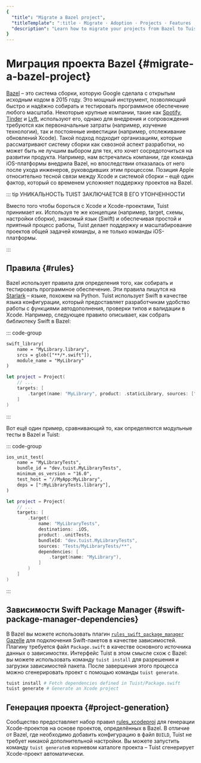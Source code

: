 ```yaml
---
{
  "title": "Migrate a Bazel project",
  "titleTemplate": ":title · Migrate · Adoption · Projects · Features · Guides · Tuist",
  "description": "Learn how to migrate your projects from Bazel to Tuist."
}
---
```

# Миграция проекта Bazel {#migrate-a-bazel-project}

[Bazel](https://bazel.build) – это система сборки, которую Google сделала с
открытым исходным кодом в 2015 году. Это мощный инструмент, позволяющий быстро и
надёжно собирать и тестировать программное обеспечение любого масштаба.
Некоторые крупные компании, такие как
[Spotify](https://engineering.atspotify.com/2023/10/switching-build-systems-seamlessly/),
[Tinder](https://medium.com/tinder/bazel-hermetic-toolchain-and-tooling-migration-c244dc0d3ae)
и [Lyft](https://semaphoreci.com/blog/keith-smiley-bazel), используют его,
однако для внедрения и сопровождения требуются как первоначальные затраты
(например, изучение технологии), так и постоянные инвестиции (например,
отслеживание обновлений Xcode). Такой подход подходит организациям, которые
рассматривают систему сборки как сквозной аспект разработки, но может быть не
лучшим выбором для тех, кто хочет сосредоточиться на развитии продукта.
Например, нам встречались компании, где команда iOS-платформы внедрила Bazel, но
впоследствии отказалась от него после ухода инженеров, руководивших этим
процессом. Позиция Apple относительно тесной связи между Xcode и системой сборки
– ещё один фактор, который со временем усложняет поддержку проектов на Bazel.

::: tip УНИКАЛЬНОСТЬ TUIST ЗАКЛЮЧАЕТСЯ В ЕГО УТОНЧЕННОСТИ
<!-- -->
Вместо того чтобы бороться с Xcode и Xcode-проектами, Tuist принимает их.
Используя те же концепции (например, target, схемы, настройки сборки), знакомый
язык (Swift) и обеспечивая простой и приятный процесс работы, Tuist делает
поддержку и масштабирование проектов общей задачей команды, а не только команды
iOS-платформы.
<!-- -->
:::

## Правила {#rules}

Bazel использует правила для определения того, как собирать и тестировать
программное обеспечение. Эти правила пишутся на
[Starlark](https://github.com/bazelbuild/starlark) – языке, похожем на Python.
Tuist использует Swift в качестве языка конфигурации, который предоставляет
разработчикам удобство работы с функциями автодополнения, проверки типов и
валидации в Xcode. Например, следующее правило описывает, как собрать библиотеку
Swift в Bazel:

::: code-group
```txt [BUILD (Bazel)]
swift_library(
    name = "MyLibrary.library",
    srcs = glob(["**/*.swift"]),
    module_name = "MyLibrary"
)
```

```swift [Project.swift (Tuist)]
let project = Project(
    // ...
    targets: [
        .target(name: "MyLibrary", product: .staticLibrary, sources: ["**/*.swift"])
    ]
)
```
<!-- -->
:::

Вот ещё один пример, сравнивающий то, как определяются модульные тесты в Bazel и
Tuist:

::: code-group
```txt [BUILD (Bazel)]
ios_unit_test(
    name = "MyLibraryTests",
    bundle_id = "dev.tuist.MyLibraryTests",
    minimum_os_version = "16.0",
    test_host = "//MyApp:MyLibrary",
    deps = [":MyLibraryTests.library"],
)

```
```swift [Project.swift (Tuist)]
let project = Project(
    // ...
    targets: [
        .target(
            name: "MyLibraryTests",
            destinations: .iOS,
            product: .unitTests,
            bundleId: "dev.tuist.MyLibraryTests",
            sources: "Tests/MyLibraryTests/**",
            dependencies: [
                .target(name: "MyLibrary"),
            ]
        )
    ]
)
```
<!-- -->
:::


## Зависимости Swift Package Manager {#swift-package-manager-dependencies}

В Bazel вы можете использовать плагин
[`rules_swift_package_manager`](https://github.com/cgrindel/rules_swift_package_manager)
[Gazelle](https://github.com/bazelbuild/bazel-gazelle/blob/master/extend.md) для
подключения Swift-пакетов в качестве зависимостей. Плагину требуется файл
`Package.swift` в качестве основного источника данных о зависимостях. Интерфейс
Tuist в этом смысле схож с Bazel: вы можете использовать команду `tuist install`
для разрешения и загрузки зависимостей пакета. После завершения этого процесса
можно сгенерировать проект с помощью команды `tuist generate`.

```bash
tuist install # Fetch dependencies defined in Tuist/Package.swift
tuist generate # Generate an Xcode project
```

## Генерация проекта {#project-generation}

Сообщество предоставляет набор правил
[rules_xcodeproj](https://github.com/MobileNativeFoundation/rules_xcodeproj) для
генерации Xcode-проектов на основе проектов, определённых в Bazel. В отличие от
Bazel, где необходимо добавить конфигурацию в файл `BUILD`, Tuist не требует
никакой дополнительной настройки. Вы можете запустить команду `tuist generate`в
корневом каталоге проекта – Tuist сгенерирует Xcode-проект автоматически.
